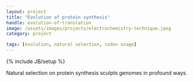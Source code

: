 ```yaml
---
layout: project
title: "Evolution of protein synthesis"
handle: evolution-of-translation
image: /assets/images/projects/electrochemistry-technique.jpeg
category: project

tags: [evolution, natural selection, codon usage]
---
```

{% include JB/setup %}

Natural selection on protein synthesis sculpts genomes in profound ways.
